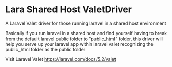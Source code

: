 # Lara Shared Host ValetDriver
A Laravel Valet driver for those running laravel in a shared host environment

Basically if you run laravel in a shared host and find yourself having to break from the default laravel public folder to "public_html" folder, this driver will help you serve up your laravel app within laravel valet recognizing the public_html folder as the public folder

Visit Laravel Valet
https://laravel.com/docs/5.2/valet
